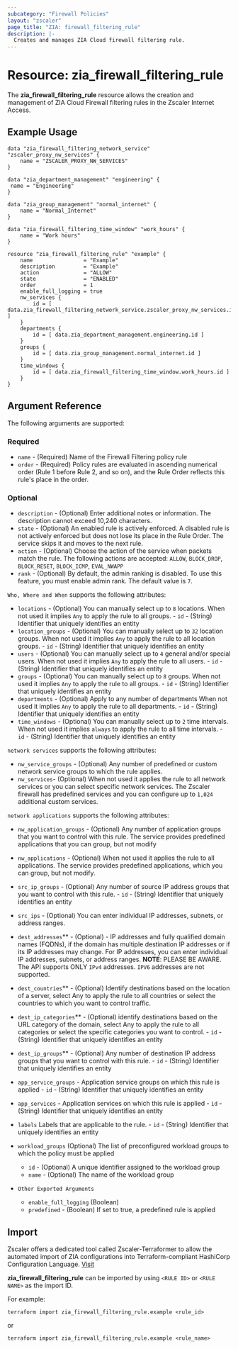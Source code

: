 ```yaml
---
subcategory: "Firewall Policies"
layout: "zscaler"
page_title: "ZIA: firewall_filtering_rule"
description: |-
  Creates and manages ZIA Cloud firewall filtering rule.
---
```


# Resource: zia_firewall_filtering_rule

The **zia_firewall_filtering_rule** resource allows the creation and management of ZIA Cloud Firewall filtering rules in the Zscaler Internet Access.

## Example Usage

```hcl
data "zia_firewall_filtering_network_service" "zscaler_proxy_nw_services" {
    name = "ZSCALER_PROXY_NW_SERVICES"
}

data "zia_department_management" "engineering" {
 name = "Engineering"
}

data "zia_group_management" "normal_internet" {
    name = "Normal_Internet"
}

data "zia_firewall_filtering_time_window" "work_hours" {
    name = "Work hours"
}

resource "zia_firewall_filtering_rule" "example" {
    name                = "Example"
    description         = "Example"
    action              = "ALLOW"
    state               = "ENABLED"
    order               = 1
    enable_full_logging = true
    nw_services {
        id = [ data.zia_firewall_filtering_network_service.zscaler_proxy_nw_services.id ]
    }
    departments {
        id = [ data.zia_department_management.engineering.id ]
    }
    groups {
        id = [ data.zia_group_management.normal_internet.id ]
    }
    time_windows {
        id = [ data.zia_firewall_filtering_time_window.work_hours.id ]
    }
}
```

## Argument Reference

The following arguments are supported:

### Required

* `name` - (Required) Name of the Firewall Filtering policy rule
* `order` - (Required) Policy rules are evaluated in ascending numerical order (Rule 1 before Rule 2, and so on), and the Rule Order reflects this rule's place in the order.

### Optional

* `description` - (Optional) Enter additional notes or information. The description cannot exceed 10,240 characters.
* `state` - (Optional) An enabled rule is actively enforced. A disabled rule is not actively enforced but does not lose its place in the Rule Order. The service skips it and moves to the next rule.
* `action` - (Optional) Choose the action of the service when packets match the rule. The following actions are accepted: `ALLOW`, `BLOCK_DROP`, `BLOCK_RESET`, `BLOCK_ICMP`, `EVAL_NWAPP`
* `rank` - (Optional) By default, the admin ranking is disabled. To use this feature, you must enable admin rank. The default value is `7`.

`Who, Where and When` supports the following attributes:

* `locations` - (Optional) You can manually select up to `8` locations. When not used it implies `Any` to apply the rule to all groups.
      - `id` - (String) Identifier that uniquely identifies an entity
* `location_groups` - (Optional) You can manually select up to `32` location groups. When not used it implies `Any` to apply the rule to all location groups.
      - `id` - (String) Identifier that uniquely identifies an entity
* `users` - (Optional) You can manually select up to `4` general and/or special users. When not used it implies `Any` to apply the rule to all users.
      - `id` - (String) Identifier that uniquely identifies an entity
* `groups` - (Optional) You can manually select up to `8` groups. When not used it implies `Any` to apply the rule to all groups.
      - `id` - (String) Identifier that uniquely identifies an entity
* `departments` - (Optional) Apply to any number of departments When not used it implies `Any` to apply the rule to all departments.
      - `id` - (String) Identifier that uniquely identifies an entity
* `time_windows` - (Optional) You can manually select up to `2` time intervals. When not used it implies `always` to apply the rule to all time intervals.
      - `id` - (String) Identifier that uniquely identifies an entity

`network services` supports the following attributes:

* `nw_service_groups` - (Optional) Any number of predefined or custom network service groups to which the rule applies.
* `nw_services`- (Optional) When not used it applies the rule to all network services or you can select specific network services. The Zscaler firewall has predefined services and you can configure up to `1,024` additional custom services.

`network applications` supports the following attributes:

* `nw_application_groups` - (Optional) Any number of application groups that you want to control with this rule. The service provides predefined applications that you can group, but not modify
* `nw_applications` - (Optional) When not used it applies the rule to all applications. The service provides predefined applications, which you can group, but not modify.

* `src_ip_groups` - (Optional) Any number of source IP address groups that you want to control with this rule.
      - `id` - (String) Identifier that uniquely identifies an entity
* `src_ips` - (Optional) You can enter individual IP addresses, subnets, or address ranges.

* `dest_addresses`** - (Optional) -  IP addresses and fully qualified domain names (FQDNs), if the domain has multiple destination IP addresses or if its IP addresses may change. For IP addresses, you can enter individual IP addresses, subnets, or address ranges.
      **NOTE**: PLEASE BE AWARE. The API supports ONLY `IPv4` addresses. `IPV6` addresses are not supported.
* `dest_countries`** - (Optional) Identify destinations based on the location of a server, select Any to apply the rule to all countries or select the countries to which you want to control traffic.
* `dest_ip_categories`** - (Optional) identify destinations based on the URL category of the domain, select Any to apply the rule to all categories or select the specific categories you want to control.
      - `id` - (String) Identifier that uniquely identifies an entity
* `dest_ip_groups`** - (Optional) Any number of destination IP address groups that you want to control with this rule.
      - `id` - (String) Identifier that uniquely identifies an entity

* `app_service_groups` - Application service groups on which this rule is applied
      - `id` - (String) Identifier that uniquely identifies an entity

* `app_services` - Application services on which this rule is applied
      - `id` - (String) Identifier that uniquely identifies an entity

* `labels` Labels that are applicable to the rule.
      - `id` - (String) Identifier that uniquely identifies an entity

* `workload_groups` (Optional) The list of preconfigured workload groups to which the policy must be applied
  * `id` - (Optional) A unique identifier assigned to the workload group
  * `name` - (Optional) The name of the workload group

* `Other Exported Arguments`
  * `enable_full_logging` (Boolean)
  * `predefined` - (Boolean) If set to true, a predefined rule is applied

## Import

Zscaler offers a dedicated tool called Zscaler-Terraformer to allow the automated import of ZIA configurations into Terraform-compliant HashiCorp Configuration Language.
[Visit](https://github.com/zscaler/zscaler-terraformer)

**zia_firewall_filtering_rule** can be imported by using `<RULE ID>` or `<RULE NAME>` as the import ID.

For example:

```shell
terraform import zia_firewall_filtering_rule.example <rule_id>
```

or

```shell
terraform import zia_firewall_filtering_rule.example <rule_name>
```
